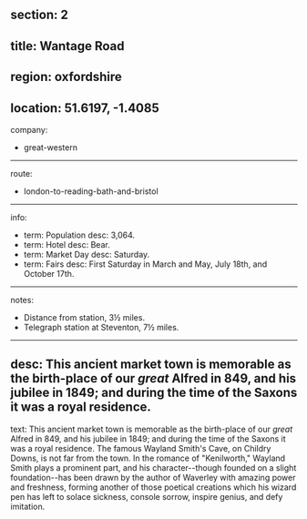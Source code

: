 section: 2
----
title: Wantage Road
----
region: oxfordshire
----
location: 51.6197, -1.4085
----
company:
- great-western
----
route:
- london-to-reading-bath-and-bristol
----
info:
- term: Population
  desc: 3,064.
- term: Hotel
  desc: Bear.
- term: Market Day
  desc: Saturday.
- term: Fairs
  desc: First Saturday in March and May, July 18th, and October 17th.
----
notes:
- Distance from station, 3½ miles.
- Telegraph station at Steventon, 7½ miles.
----
desc: This ancient market town is memorable as the birth-place of our *great* Alfred in 849, and his jubilee in 1849; and during the time of the Saxons it was a royal residence.
----
text: This ancient market town is memorable as the birth-place of our *great* Alfred in 849, and his jubilee in 1849; and during the time of the Saxons it was a royal residence. The famous Wayland Smith's Cave, on Childry Downs, is not far from the town. In the romance of "Kenilworth," Wayland Smith plays a prominent part, and his character--though founded on a slight foundation--has been drawn by the author of Waverley with amazing power and freshness, forming another of those poetical creations which his wizard pen has left to solace sickness, console sorrow, inspire genius, and defy imitation.
